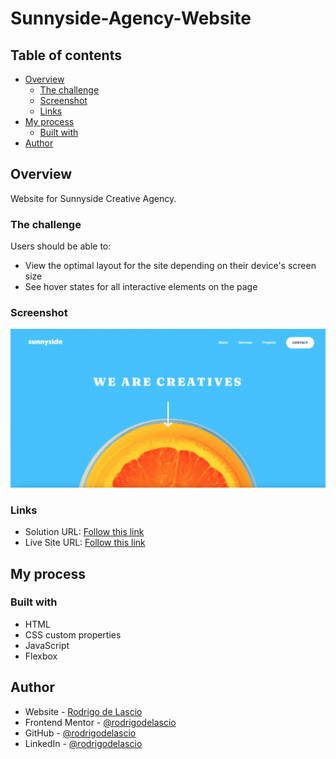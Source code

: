 # Sunnyside-Agency-Website

## Table of contents

- [Overview](#overview)
  - [The challenge](#the-challenge)
  - [Screenshot](#screenshot)
  - [Links](#links)
- [My process](#my-process)
  - [Built with](#built-with)
- [Author](#author)

## Overview

Website for Sunnyside Creative Agency.

### The challenge

Users should be able to:

- View the optimal layout for the site depending on their device's screen size
- See hover states for all interactive elements on the page

### Screenshot

![](./images/sunnyside-landing-page.png)

### Links

- Solution URL: [Follow this link](https://www.frontendmentor.io/solutions/sunnyside-creative-agency-landing-page-nqqAl377Pq)
- Live Site URL: [Follow this link](https://rodrigodelascio.github.io/Sunnyside-Agency-Website/)

## My process

### Built with

- HTML
- CSS custom properties
- JavaScript
- Flexbox

## Author

- Website - [Rodrigo de Lascio](https://rodrigodelascio.co.uk/)
- Frontend Mentor - [@rodrigodelascio](https://www.frontendmentor.io/profile/rodrigodelascio)
- GitHub - [@rodrigodelascio](https://github.com/rodrigodelascio)
- LinkedIn - [@rodrigodelascio](https://www.linkedin.com/in/rodrigo-de-lascio/)

